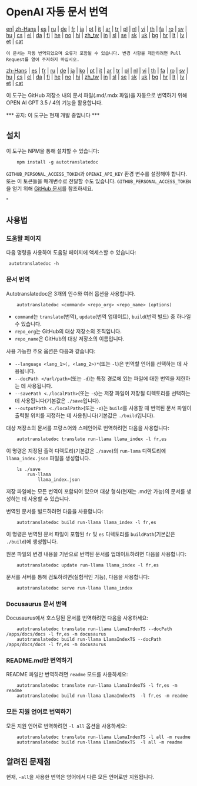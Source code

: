 
# OpenAI 자동 문서 번역

[en](../README.md)| [zh-Hans](/i18n/README_zh-Hans.md) | [es](/i18n/README_es.md) | [ru](/i18n/README_ru.md) | [de](/i18n/README_de.md) | [fr](/i18n/README_fr.md) | [ja](/i18n/README_ja.md) | [pt](/i18n/README_pt.md) | [it](/i18n/README_it.md) | [ar](/i18n/README_ar.md) | [tr](/i18n/README_tr.md) | [pl](/i18n/README_pl.md) | [nl](/i18n/README_nl.md) | [vi](/i18n/README_vi.md) | [th](/i18n/README_th.md) | [fa](/i18n/README_fa.md) | [ro](/i18n/README_ro.md) | [sv](/i18n/README_sv.md) | [hu](/i18n/README_hu.md) | [cs](/i18n/README_cs.md) | [el](/i18n/README_el.md) | [da](/i18n/README_da.md) | [fi](/i18n/README_fi.md) | [he](/i18n/README_he.md) | [no](/i18n/README_no.md) | [hi](/i18n/README_hi.md) | [zh_tw](/i18n/README_zh_tw.md) | [in](/i18n/README_in.md) | [sl](/i18n/README_sl.md) | [se](/i18n/README_se.md) | [sk](/i18n/README_sk.md) | [uk](/i18n/README_uk.md) | [bg](/i18n/README_bg.md) | [hr](/i18n/README_hr.md) | [lt](/i18n/README_lt.md) | [lv](/i18n/README_lv.md) | [et](/i18n/README_et.md) | [cat](/i18n/README_cat.md) 

```이 문서는 자동 번역되었으며 오류가 포함될 수 있습니다. 변경 사항을 제안하려면 Pull Request를 열어 주저하지 마십시오.```


 [zh-Hans](/i18n/README_zh-Hans.md) | [es](/i18n/README_es.md) |  [fr](/i18n/README_es.md) | [ru](/i18n/README_ru.md) | [de](/i18n/README_de.md) | [ja](/i18n/README_ja.md) | [ko](/i18n/README_ko.md) | [pt](/i18n/README_pt.md) | [it](/i18n/README_it.md) | [ar](/i18n/README_ar.md) | [tr](/i18n/README_tr.md) | [pl](/i18n/README_pl.md) | [nl](/i18n/README_nl.md) | [vi](/i18n/README_vi.md) | [th](/i18n/README_th.md) | [fa](/i18n/README_fa.md) | [ro](/i18n/README_ro.md) | [sv](/i18n/README_sv.md) | [hu](/i18n/README_hu.md) | [cs](/i18n/README_cs.md) | [el](/i18n/README_el.md) | [da](/i18n/README_da.md) | [fi](/i18n/README_fi.md) | [he](/i18n/README_he.md) | [no](/i18n/README_no.md) | [hi](/i18n/README_hi.md) | [zh_tw](/i18n/README_zh_tw.md) | [in](/i18n/README_in.md) | [sl](/i18n/README_sl.md) | [se](/i18n/README_se.md) | [sk](/i18n/README_sk.md) | [uk](/i18n/README_uk.md) | [bg](/i18n/README_bg.md) | [hr](/i18n/README_hr.md) | [lt](/i18n/README_lt.md) | [lv](/i18n/README_lv.md) | [et](/i18n/README_et.md) | [cat](/i18n/README_cat.md) 


이 도구는 GitHub 저장소 내의 문서 파일(.md/.mdx 파일)을 자동으로 번역하기 위해 OPEN AI GPT 3.5 / 4의 기능을 활용합니다.

*** 공지: 이 도구는 현재 개발 중입니다 ***


## 설치 

이 도구는 NPM을 통해 설치할 수 있습니다:


```
    npm install -g autotranslatedoc
```

`GITHUB_PERSONAL_ACCESS_TOKEN`과 `OPENAI_API_KEY` 환경 변수를 설정해야 합니다. 또는 이 토큰들을 매개변수로 전달할 수도 있습니다. `GITHUB_PERSONAL_ACCESS_TOKEN`을 얻기 위해 [GitHub 문서](https://docs.github.com/en/github/authenticating-to-github/creating-a-personal-access-token)를 참조하세요.


"
## 사용법


### 도움말 페이지
다음 명령을 사용하여 도움말 페이지에 액세스할 수 있습니다:
```
 autotranslatedoc -h
```
### 문서 번역

Autotranslatedoc은 3개의 인수와 여러 옵션을 사용합니다.

```
    autotranslatedoc <command> <repo_org> <repo_name> (options)
```

- ```command```는 ```translate```(번역), ```update```(번역 업데이트), ```build```(번역 빌드) 중 하나일 수 있습니다.
- ```repo_org```는 GitHub의 대상 저장소의 조직입니다.
- ```repo_name```은 GitHub의 대상 저장소의 이름입니다.

사용 가능한 주요 옵션은 다음과 같습니다:

- ```--language <lang_1>(, <lang_2>)*```(또는 ```-l```)은 번역할 언어를 선택하는 데 사용됩니다.
- ```--docPath </url/path>```(또는 ```-d```)는 특정 경로에 있는 파일에 대한 번역을 제한하는 데 사용됩니다.
- ```--savePath <./localPath>```(또는 ```-s```)는 저장 파일이 저장될 디렉토리를 선택하는 데 사용됩니다(기본값은 ```./save```입니다).
- ```--outputPath <./localPath>```(또는 ```-o```)는 ```build```를 사용할 때 번역된 문서 파일이 출력될 위치를 지정하는 데 사용됩니다(기본값은 ```./build```입니다).



대상 저장소의 문서를 프랑스어와 스페인어로 번역하려면 다음을 사용합니다:
```
    autotranslatedoc translate run-llama llama_index -l fr,es
```

이 명령은 지정된 출력 디렉토리(기본값은 `./save`)의 `run-lama` 디렉토리에 `llama_index.json` 파일을 생성합니다.
```
    ls ./save
        run-llama
            llama_index.json 
```
저장 파일에는 모든 번역이 포함되어 있으며 대상 형식(현재는 .md만 가능)의 문서를 생성하는 데 사용할 수 있습니다.

번역된 문서를 빌드하려면 다음을 사용합니다:

```
    autotranslatedoc build run-llama llama_index -l fr,es
```

이 명령은 번역된 문서 파일이 포함된 `fr` 및 `es` 디렉토리를 `buildPath`(기본값은 `./build`)에 생성합니다.

원본 파일의 변경 내용을 기반으로 번역된 문서를 업데이트하려면 다음을 사용합니다:

```
    autotranslatedoc update run-llama llama_index -l fr,es
```

문서를 서버를 통해 검토하려면(실험적인 기능), 다음을 사용합니다:
```
    autotranslatedoc serve run-llama llama_index
```
### Docusaurus 문서 번역

Docusaurus에서 호스팅된 문서를 번역하려면 다음을 사용하세요:

```
    autotranslatedoc translate run-llama LlamaIndexTS --docPath /apps/docs/docs -l fr,es -m docusaurus
    autotranslatedoc build run-llama LlamaIndexTS --docPath /apps/docs/docs -l fr,es -m docusaurus
```
### README.md만 번역하기

README 파일만 번역하려면 `readme` 모드를 사용하세요:

```
    autotranslatedoc translate run-llama LlamaIndexTS -l fr,es -m readme
    autotranslatedoc build run-llama LlamaIndexTS  -l fr,es -m readme
```
### 모든 지원 언어로 번역하기

모든 지원 언어로 번역하려면 `-l all` 옵션을 사용하세요:

```
    autotranslatedoc translate run-llama LlamaIndexTS -l all -m readme
    autotranslatedoc build run-llama LlamaIndexTS  -l all -m readme
```
## 알려진 문제점

현재, `-all`을 사용한 번역은 영어에서 다른 모든 언어로만 지원됩니다.

